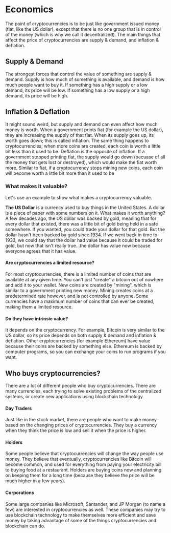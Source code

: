 # Economics
The point of cryptocurrencies is to be just like government issued money (fiat, like the US dollar), except that there is no one group that is in control of the money (which is why we call it decentralized). The main things that affect the price of cryptocurrencies are supply & demand, and inflation & deflation.

## Supply & Demand
The strongest forces that control the value of something are supply & demand. Supply is how much of something is available, and demand is how much people want to buy it. If something has a high supply or a low demand, its price will be low. If something has a low supply or a high demand, its price will be high.

## Inflation & Deflation
It might sound weird, but supply and demand can even affect how much money is worth. When a government prints fiat (for example the US dollar), they are increasing the supply of that fiat. When its supply goes up, its worth goes down; this is called inflation. The same thing happens to cryptocurrencies; when more coins are created, each coin is worth a little bit less than it used to be. Deflation is the opposite of inflation. If a government stopped printing fiat, the supply would go down (becuase of all the money that gets lost or destroyed), which would make the fiat worth more. Similar to fiat, if a cryptocurrency stops mining new coins, each coin will become worth a little bit more than it used to be

### What makes it valuable?
Let's use an example to show what makes a cryptocurrency valuable.

**The US Dollar** is a currency used to buy things in the United States. A dollar is a piece of paper with some numbers on it. What makes it worth anything? A few decades ago, the US dollar was backed by gold, meaning that for every dollar that existed, there was a little bit of gold being held in a safe somewhere. If you wanted, you could trade your dollar for that gold. But the dollar hasn't been backed by gold since [1934](https://www.federalreserve.gov/faqs/currency_12770.htm). If we went back in time to 1933, we could say that the dollar had value because it could be traded for gold, but now that isn't really true...the dollar has value now because everyone agrees that it has value.

#### Are cryptocurrencies a limited resource?
For most cryptocurrencies, there is a limited number of coins that are available at any given time. You can't just "create" a bitcoin out of nowhere and add it to your wallet. New coins are created by "mining", which is similar to a government printing new money. Mining creates coins at a predetermined rate however, and is not controlled by anyone. Some currencies have a maximum number of coins that can ever be created, making them a limited resource.

#### Do they have intrinsic value?
It depends on the cryptocurrency. For example, Bitcoin is very similar to the US dollar, so its price depends on both supply & demand and inflation & deflation. Other cryptocurrencies (for example Ethereum) have value because their coins are backed by something else. Ethereum is backed by computer programs, so you can exchange your coins to run programs if you want.

## Who buys cryptocurrencies?
There are a lot of different people who buy cryptocurrencies. There are many currencies, each trying to solve existing problems of the centralized systems, or create new applications using blockchain technology.

#### Day Traders
Just like in the stock market, there are people who want to make money based on the changing prices of cryptocurrencies. They buy a currency when they think the price is low and sell it when the price is higher.

#### Holders
Some people believe that cryptocurrencies will change the way people use money. They believe that eventually, cryptocurrencies like Bitcoin will become common, and used for everything from paying your electricity bill to buying food at a restaurant. Holders are buying coins now and planning on keeping them for a long time (because they believe the price will be much higher in a few years).

#### Corporations
Some large companies like Microsoft, Santander, and JP Morgan (to name a few) are interested in cryptocurrencies as well. These companies may try to use blockchain technology to make themselves more efficient and save money by taking advantage of some of the things cryptocurrencies and blockchain can do.
